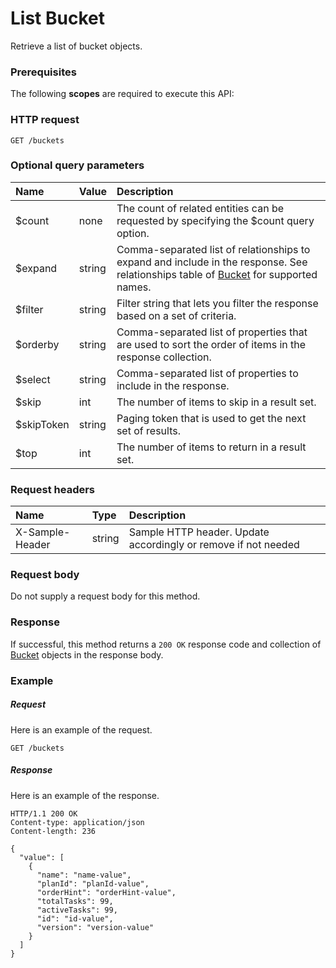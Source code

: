 # List Bucket

Retrieve a list of bucket objects.
### Prerequisites
The following **scopes** are required to execute this API: 
### HTTP request
<!-- { "blockType": "ignored" } -->
```http
GET /buckets
```
### Optional query parameters
|Name|Value|Description|
|:---------------|:--------|:-------|
|$count|none|The count of related entities can be requested by specifying the $count query option.|
|$expand|string|Comma-separated list of relationships to expand and include in the response. See relationships table of [Bucket](../resources/bucket.md) for supported names. |
|$filter|string|Filter string that lets you filter the response based on a set of criteria.|
|$orderby|string|Comma-separated list of properties that are used to sort the order of items in the response collection.|
|$select|string|Comma-separated list of properties to include in the response.|
|$skip|int|The number of items to skip in a result set.|
|$skipToken|string|Paging token that is used to get the next set of results.|
|$top|int|The number of items to return in a result set.|

### Request headers
| Name       | Type | Description|
|:-----------|:------|:----------|
| X-Sample-Header  | string  | Sample HTTP header. Update accordingly or remove if not needed|

### Request body
Do not supply a request body for this method.
### Response
If successful, this method returns a `200 OK` response code and collection of [Bucket](../resources/bucket.md) objects in the response body.
### Example
##### Request
Here is an example of the request.
<!-- {
  "blockType": "request",
  "name": "get_buckets"
}-->
```http
GET /buckets
```
##### Response
Here is an example of the response.
<!-- {
  "blockType": "response",
  "truncated": false,
  "@odata.type": "microsoft.graph.bucket",
  "isCollection": true
} -->
```http
HTTP/1.1 200 OK
Content-type: application/json
Content-length: 236

{
  "value": [
    {
      "name": "name-value",
      "planId": "planId-value",
      "orderHint": "orderHint-value",
      "totalTasks": 99,
      "activeTasks": 99,
      "id": "id-value",
      "version": "version-value"
    }
  ]
}
```

<!-- uuid: dc544a84-d0b4-4dfa-b55f-0cdebf625db8
2015-10-25 13:21:39 UTC -->
<!-- {
  "type": "#page.annotation",
  "description": "List Bucket",
  "keywords": "",
  "section": "documentation",
  "tocPath": ""
}-->